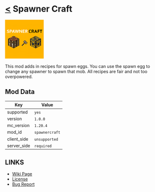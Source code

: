 # [<](../README.md) Spawner Craft

![alt](icon.png)

This mod adds in recipes for spawn eggs. You can use the spawn egg to change any spawner to spawn that mob. All recipes are fair and not too overpowered.

## Mod Data

| Key         | Value          |
|-------------|----------------|
| supported   | `yes`          |
| version     | `1.0.0`        |
| mc_version  | `1.20.4`       |
| mod_id      | `spawnercraft` |
| client_side | `unsupported`  |
| server_side | `required`     |

## LINKS
- [Wiki Page](https://github.com/legopitstop/Fabric/wiki/Spawner_Craft)
- [License](https://legopitstop.weebly.com/license.html)
- [Bug Report](https://github.com/legopitstop/Fabric/issues)